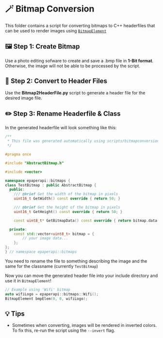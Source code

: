 # 🪄 Bitmap Conversion

This folder contains a script for converting bitmaps to C++ headerfiles that can be used to render images using
[`BitmapElement`](../../include/elements/BitmapElement.h)

## 🖼️ Step 1: Create Bitmap

Use a photo editing sofware to create and save a .bmp file in **1-Bit format**. Otherwise, the image will not be able to be
processed by the script.

## 📃 Step 2: Convert to Header Files

Use the **Bitmap2HeaderFile.py** script to generate a header file for the desired image file.

## ✏️ Step 3: Rename Headerfile & Class

In the generated headerfile will look something like this:

```cpp
/**
 * This file was generated automatically using scripts/bitmapconversion/Bitmap2HeaderFile.py
 */

#pragma once

#include "AbstractBitmap.h"

#include <vector>

namespace epaperapi::bitmaps {
class TestBitmap : public AbstractBitmap {
  public:
    /// @brief Get the width of the bitmap in pixels
    uint16_t GetWidth() const override { return 50; }

    /// @brief Get the height of the bitmap in pixels
    uint16_t GetHeight() const override { return 50; }

    const uint8_t* GetBitmapData() const override { return bitmap.data(); }

  private:
    const std::vector<uint8_t> bitmap = {
        // your image data...
    };
};
} // namespace epaperapi::bitmaps

```

You need to rename the file to something describing the image and the same for the classname (currently `TestBitmap`)

Now you can move the generated header file into your include directory and use it in `BitmapElement`!

```cpp
// Example using 'Wifi' bitmap
auto wifiLogo = epaperapi::bitmaps::Wifi();
BitmapElement bmpElem(0, 0, wifiLogo);
```

## 💡 Tips

- Sometimes when converting, images will be rendered in inverted colors. To fix this, re-run the script using the `--invert`
  flag.
